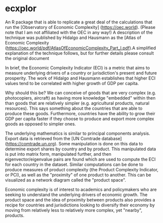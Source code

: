 ecxplor
=======

An R package that is able to replicate a great deal of the calculations that run the [Observatory of Economic Complexity] (https://oec.world). (Please note that I am not affiliated with the OEC in any way!) A description of the technique was published by Hidalgo and Hausmann as the [Atlas of Economic Complexity (https://oec.world/pdf/AtlasOfEconomicComplexity_Part_I.pdf).A simplified explanation of the technique follows, but for further details please consult the original document

In brief, the Economic Complexity Indicator (ECI) is a metric that aims to measure underlying drivers of a country or jurisdiction's present and future prosperity. The work of Hidalgo and Hausmann establishes that higher ECI values tend to be correlated with higher growth of GDP per capita.

Why should this be? We can conceive of goods that are very complex (e.g. photocopiers, aircraft) as having more knowledge "embedded" within then than goods that are relatively simpler (e.g. agricultural products, natural resources). This says something about the countries that are able to produce these goods. Furthermore, countries have the ability to grow their GDP per capita faster if they choose to produce and export more complex goods as opposed to simpler ones.
 
The underlying mathematics is similar to principal components analysis. Export data is retrieved from the [UN Comtrade database] (https://comtrade.un.org). Some manipulation is done on this data to determine export shares by country and by product. This manipulated data is put into matrix form, manipulated further, and then eigenvector/eigenvalue pairs are found which are used to compute the ECI for each country in the dataset. Similar computations can be done to produce measures of product complexity (the Product Complexity Indicator, or PCI), as well as the "proximity" of one product to another. This can be visualized as a network diagram called the "product space".

Economic complexity is of interest to academics and policymakers who are seeking to understand the underlying drivers of economic growth. The product space and the idea of proximity between products also provides a recipe for countries and jurisdictions looking to diversify their economy by moving from relatively less to relatively more complex, yet "nearby", products.